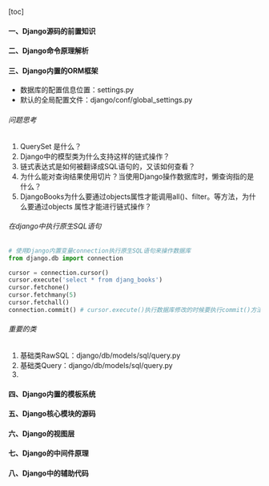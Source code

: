 [toc]

#### 一、Django源码的前置知识



#### 二、Django命令原理解析



#### 三、Django内置的ORM框架

- 数据库的配置信息位置：settings.py
- 默认的全局配置文件：django/conf/global_settings.py

###### 问题思考

1. QuerySet 是什么？
2. Django中的模型类为什么支持这样的链式操作？
3. 链式表达式是如何被翻译成SQL语句的，又该如何查看？
4. 为什么能对查询结果使用切片？当使用Django操作数据库时，懒查询指的是什么？
5. DjangoBooks为什么要通过objects属性才能调用all()、filter。等方法，为什么要通过objects 属性才能进行链式操作？

###### 在django中执行原生SQL语句

```python
# 使用Django内置变量connection执行原生SQL语句来操作数据库
from django.db import connection

cursor = connection.cursor()
cursor.execute('select * from djang_books')
cursor.fetchone()
cursor.fetchmany(5)
cursor.fetchall()
connection.commit() # cursor.execute()执行数据库修改的时候要执行commit()方法
```

###### 重要的类

1. 基础类RawSQL：django/db/models/sql/query.py
2. 基础类Query：django/db/models/sql/query.py
3. 

#### 四、Django内置的模板系统



#### 五、Django核心模块的源码



#### 六、Django的视图层



#### 七、Django的中间件原理



#### 八、Django中的辅助代码

